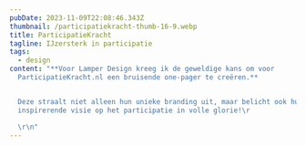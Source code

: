```yaml
---
pubDate: 2023-11-09T22:08:46.343Z
thumbnail: /participatiekracht-thumb-16-9.webp
title: ParticipatieKracht
tagline: IJzersterk in participatie
tags:
  - design
content: "**Voor Lamper Design kreeg ik de geweldige kans om voor
  ParticipatieKracht.nl een bruisende one-pager te creëren.**


  Deze straalt niet alleen hun unieke branding uit, maar belicht ook hun
  inspirerende visie op het participatie in volle glorie!\r

  \r\n"
---
```

